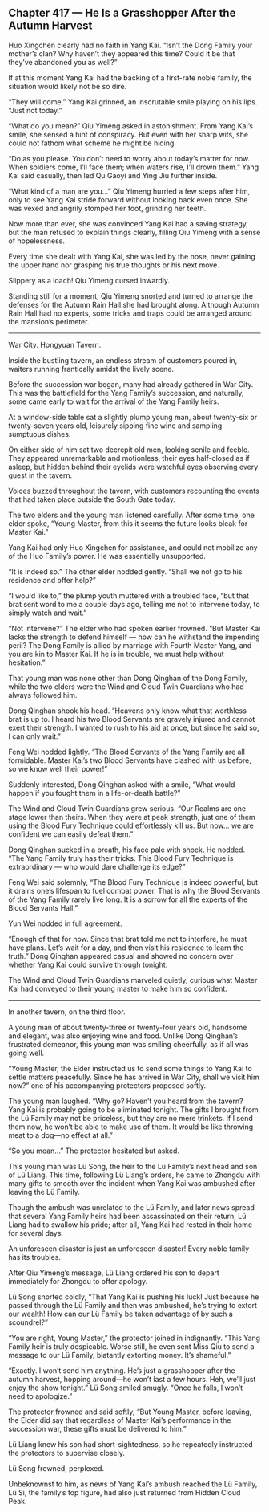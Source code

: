 ## Chapter 417 — He Is a Grasshopper After the Autumn Harvest

Huo Xingchen clearly had no faith in Yang Kai. “Isn’t the Dong Family your mother’s clan? Why haven’t they appeared this time? Could it be that they’ve abandoned you as well?”

If at this moment Yang Kai had the backing of a first-rate noble family, the situation would likely not be so dire.

“They will come,” Yang Kai grinned, an inscrutable smile playing on his lips. “Just not today.”

“What do you mean?” Qiu Yimeng asked in astonishment. From Yang Kai’s smile, she sensed a hint of conspiracy. But even with her sharp wits, she could not fathom what scheme he might be hiding.

“Do as you please. You don’t need to worry about today’s matter for now. When soldiers come, I’ll face them; when waters rise, I’ll drown them.” Yang Kai said casually, then led Qu Gaoyi and Ying Jiu further inside.

“What kind of a man are you…” Qiu Yimeng hurried a few steps after him, only to see Yang Kai stride forward without looking back even once. She was vexed and angrily stomped her foot, grinding her teeth.

Now more than ever, she was convinced Yang Kai had a saving strategy, but the man refused to explain things clearly, filling Qiu Yimeng with a sense of hopelessness.

Every time she dealt with Yang Kai, she was led by the nose, never gaining the upper hand nor grasping his true thoughts or his next move.

Slippery as a loach! Qiu Yimeng cursed inwardly.

Standing still for a moment, Qiu Yimeng snorted and turned to arrange the defenses for the Autumn Rain Hall she had brought along. Although Autumn Rain Hall had no experts, some tricks and traps could be arranged around the mansion’s perimeter.

---

War City. Hongyuan Tavern.

Inside the bustling tavern, an endless stream of customers poured in, waiters running frantically amidst the lively scene.

Before the succession war began, many had already gathered in War City. This was the battlefield for the Yang Family’s succession, and naturally, some came early to wait for the arrival of the Yang Family heirs.

At a window-side table sat a slightly plump young man, about twenty-six or twenty-seven years old, leisurely sipping fine wine and sampling sumptuous dishes.

On either side of him sat two decrepit old men, looking senile and feeble. They appeared unremarkable and motionless, their eyes half-closed as if asleep, but hidden behind their eyelids were watchful eyes observing every guest in the tavern.

Voices buzzed throughout the tavern, with customers recounting the events that had taken place outside the South Gate today.

The two elders and the young man listened carefully. After some time, one elder spoke, “Young Master, from this it seems the future looks bleak for Master Kai.”

Yang Kai had only Huo Xingchen for assistance, and could not mobilize any of the Huo Family’s power. He was essentially unsupported.

“It is indeed so.” The other elder nodded gently. “Shall we not go to his residence and offer help?”

“I would like to,” the plump youth muttered with a troubled face, “but that brat sent word to me a couple days ago, telling me not to intervene today, to simply watch and wait.”

“Not intervene?” The elder who had spoken earlier frowned. “But Master Kai lacks the strength to defend himself — how can he withstand the impending peril? The Dong Family is allied by marriage with Fourth Master Yang, and you are kin to Master Kai. If he is in trouble, we must help without hesitation.”

That young man was none other than Dong Qinghan of the Dong Family, while the two elders were the Wind and Cloud Twin Guardians who had always followed him.

Dong Qinghan shook his head. “Heavens only know what that worthless brat is up to. I heard his two Blood Servants are gravely injured and cannot exert their strength. I wanted to rush to his aid at once, but since he said so, I can only wait.”

Feng Wei nodded lightly. “The Blood Servants of the Yang Family are all formidable. Master Kai’s two Blood Servants have clashed with us before, so we know well their power!”

Suddenly interested, Dong Qinghan asked with a smile, “What would happen if you fought them in a life-or-death battle?”

The Wind and Cloud Twin Guardians grew serious. “Our Realms are one stage lower than theirs. When they were at peak strength, just one of them using the Blood Fury Technique could effortlessly kill us. But now... we are confident we can easily defeat them.”

Dong Qinghan sucked in a breath, his face pale with shock. He nodded. “The Yang Family truly has their tricks. This Blood Fury Technique is extraordinary — who would dare challenge its edge?”

Feng Wei said solemnly, “The Blood Fury Technique is indeed powerful, but it drains one’s lifespan to fuel combat power. That is why the Blood Servants of the Yang Family rarely live long. It is a sorrow for all the experts of the Blood Servants Hall.”

Yun Wei nodded in full agreement.

“Enough of that for now. Since that brat told me not to interfere, he must have plans. Let’s wait for a day, and then visit his residence to learn the truth.” Dong Qinghan appeared casual and showed no concern over whether Yang Kai could survive through tonight.

The Wind and Cloud Twin Guardians marveled quietly, curious what Master Kai had conveyed to their young master to make him so confident.

---

In another tavern, on the third floor.

A young man of about twenty-three or twenty-four years old, handsome and elegant, was also enjoying wine and food. Unlike Dong Qinghan’s frustrated demeanor, this young man was smiling cheerfully, as if all was going well.

“Young Master, the Elder instructed us to send some things to Yang Kai to settle matters peacefully. Since he has arrived in War City, shall we visit him now?” one of his accompanying protectors proposed softly.

The young man laughed. “Why go? Haven’t you heard from the tavern? Yang Kai is probably going to be eliminated tonight. The gifts I brought from the Lü Family may not be priceless, but they are no mere trinkets. If I send them now, he won’t be able to make use of them. It would be like throwing meat to a dog—no effect at all.”

“So you mean...” The protector hesitated but asked.

This young man was Lü Song, the heir to the Lü Family’s next head and son of Lü Liang. This time, following Lü Liang’s orders, he came to Zhongdu with many gifts to smooth over the incident when Yang Kai was ambushed after leaving the Lü Family.

Though the ambush was unrelated to the Lü Family, and later news spread that several Yang Family heirs had been assassinated on their return, Lü Liang had to swallow his pride; after all, Yang Kai had rested in their home for several days.

An unforeseen disaster is just an unforeseen disaster! Every noble family has its troubles.

After Qiu Yimeng’s message, Lü Liang ordered his son to depart immediately for Zhongdu to offer apology.

Lü Song snorted coldly, “That Yang Kai is pushing his luck! Just because he passed through the Lü Family and then was ambushed, he’s trying to extort our wealth! How can our Lü Family be taken advantage of by such a scoundrel?”

“You are right, Young Master,” the protector joined in indignantly. “This Yang Family heir is truly despicable. Worse still, he even sent Miss Qiu to send a message to our Lü Family, blatantly extorting money. It’s shameful.”

“Exactly. I won’t send him anything. He’s just a grasshopper after the autumn harvest, hopping around—he won’t last a few hours. Heh, we’ll just enjoy the show tonight.” Lü Song smiled smugly. “Once he falls, I won’t need to apologize.”

The protector frowned and said softly, “But Young Master, before leaving, the Elder did say that regardless of Master Kai’s performance in the succession war, these gifts must be delivered to him.”

Lü Liang knew his son had short-sightedness, so he repeatedly instructed the protectors to supervise closely.

Lü Song frowned, perplexed.

Unbeknownst to him, as news of Yang Kai’s ambush reached the Lü Family, Lü Si, the family’s top figure, had also just returned from Hidden Cloud Peak.